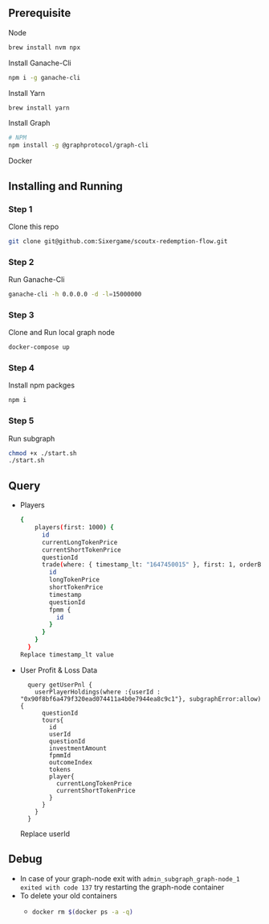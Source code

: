 ## Prerequisite

Node

```sh
brew install nvm npx
```

Install Ganache-Cli

```sh
npm i -g ganache-cli
```

Install Yarn

```sh
brew install yarn
```

Install Graph

```sh
# NPM
npm install -g @graphprotocol/graph-cli
```

Docker

## Installing and Running

### Step 1

Clone this repo

```sh
git clone git@github.com:Sixergame/scoutx-redemption-flow.git
```

### Step 2

Run Ganache-Cli

```sh
ganache-cli -h 0.0.0.0 -d -l=15000000
```

### Step 3

Clone and Run local graph node

```sh
docker-compose up
```

### Step 4

Install npm packges

```sh
npm i
```

### Step 5

Run subgraph

```sh
chmod +x ./start.sh
./start.sh
```

## Query

- Players

  ```sh
  {
      players(first: 1000) {
        id
        currentLongTokenPrice
        currentShortTokenPrice
        questionId
        trade(where: { timestamp_lt: "1647450015" }, first: 1, orderBy: timestamp, orderDirection: desc) {
          id
          longTokenPrice
          shortTokenPrice
          timestamp
          questionId
          fpmm {
            id
          }
        }
      }
    }
  Replace timestamp_lt value
  ```

- User Profit & Loss Data

  ```
    query getUserPnl {
      userPlayerHoldings(where :{userId : "0x90f8bf6a479f320ead074411a4b0e7944ea8c9c1"}, subgraphError:allow){
        questionId
        tours{
          id
          userId
          questionId
          investmentAmount
          fpmmId
          outcomeIndex
          tokens
          player{
            currentLongTokenPrice
            currentShortTokenPrice
          }
        }
      }
    }
  ```

  Replace userId

## Debug

- In case of your graph-node exit with `admin_subgraph_graph-node_1 exited with code 137` try restarting the graph-node container
- To delete your old containers
  - ```sh
    docker rm $(docker ps -a -q)
    ```

```

```
